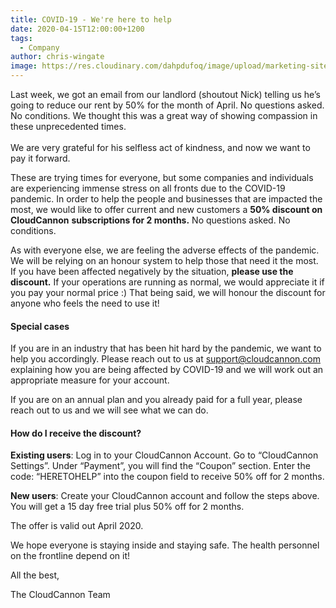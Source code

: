 ```yaml
---
title: COVID-19 - We're here to help
date: 2020-04-15T12:00:00+1200
tags:
  - Company
author: chris-wingate
image: https://res.cloudinary.com/dahpdufoq/image/upload/marketing-site/blog/uploads/covid-19.jpg
---
```


Last week, we got an email from our landlord (shoutout Nick) telling us he’s going to reduce our rent by 50% for the month of April. No questions asked. No conditions. We thought this was a great way of showing compassion in these unprecedented times.<br><br>We are very grateful for his selfless act of kindness, and now we want to pay it forward.

These are trying times for everyone, but some companies and individuals are experiencing immense stress on all fronts due to the COVID-19 pandemic. In order to help the people and businesses that are impacted the most, we would like to offer current and new customers a **50% discount on CloudCannon** **subscriptions for 2 months.** No questions asked. No conditions.

As with everyone else, we are feeling the adverse effects of the pandemic. We will be relying on an honour system to help those that need it the most. If you have been affected negatively by the situation, **please use the discount.** If your operations are running as normal, we would appreciate it if you pay your normal price :) That being said, we will honour the discount for anyone who feels the need to use it\!

#### Special cases

If you are in an industry that has been hit hard by the pandemic, we want to help you accordingly. Please reach out to us at [support@cloudcannon.com](mailto:support@cloudcannon.com) explaining how you are being affected by COVID-19 and we will work out an appropriate measure for your account.

If you are on an annual plan and you already paid for a full year, please reach out to us and we will see what we can do.

#### How do I receive the discount?

**Existing users**\: Log in to your CloudCannon Account. Go to “CloudCannon Settings”. Under “Payment”, you will find the “Coupon” section. Enter the code: “HERETOHELP” into the coupon field to receive 50% off for 2 months.

**New users**\: Create your CloudCannon account and follow the steps above. You will get a 15 day free trial plus 50% off for 2 months.

The offer is valid out April 2020.

We hope everyone is staying inside and staying safe. The health personnel on the frontline depend on it\!

All the best,

The CloudCannon Team
